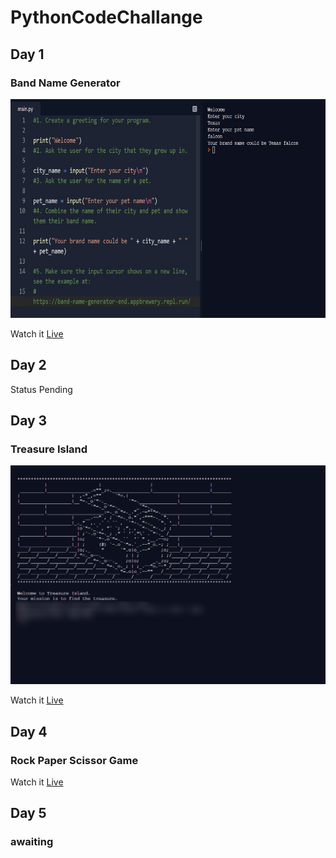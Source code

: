 # PythonCodeChallange

## Day 1
### Band Name Generator

<img src="https://github.com/Yaseen549/PythonCodeChallange/blob/main/imgs/band-name-generator.jpg" alt="Coder GIF" width="600" height="350">

Watch it <a href="https://repl.it/@Yaseen59/band-name-generator-start">Live</a>

## Day 2
Status Pending

## Day 3
### Treasure Island

<img src="https://github.com/Yaseen549/PythonCodeChallange/blob/main/imgs/Repl-it-treasure-island-start.png" alt="Coder GIF" width="600" height="350">

Watch it <a href="https://repl.it/@Yaseen59/treasure-island-start">Live</a>

## Day 4
### Rock Paper Scissor Game
<!-- 
<img src="https://github.com/Yaseen549/PythonCodeChallange/blob/main/imgs/Repl-it-treasure-island-start.png" alt="Coder GIF" width="600" height="350">
-->
Watch it <a href="https://repl.it/@Yaseen59/rock-paper-scissors-start">Live</a>

## Day 5
### awaiting
